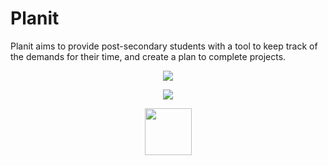 # Planit


Planit aims to provide post-secondary students with a tool to keep track of the demands for their time, and create a plan to complete projects.

<p align="center">
<img src="https://user-images.githubusercontent.com/45947696/78711287-bacb8c80-78e4-11ea-9dbe-8461521c5acb.png">
</p>


<p align="center">
<img src="https://user-images.githubusercontent.com/45947696/78711285-ba32f600-78e4-11ea-8e1a-21d1d984ad6a.png">
</p>

<p align="center">
<img src="https://lh3.googleusercontent.com/yQE6o1kednPKJGE6yvUmdrV4NGvW8Junzk3nDgP-MmslxC3N4In2fqEBKKMFDeXHypxwZ2Xdk2o5jKSEoCcK2EcvK4Ned0s0NrcRDIQ9uv7lJKVBvm2NfF1JgzOQvo1NOEbfb0_7LkfrqPQdVT29jDTUa-_MMjEBZfDw-qQNk7OKCAMJtTxuMi9tRfgfRwU8wwbp1iDEszzXnEZv5qxC4izVEGzudlHbX_fEjIbBUJfoWKZGbDPuCjNE7_llvkrSjk5QrgSquhjBN2p2QjpG96xlrBSddOaBLVXz3MtIyVfGPm_VZaCjCTxjnlI4-GxMLtFEqYh3QEFTdMwD9NcwCKK_EWOVdJGwff2w9-X7DVI6TDPJqvgH4AIE32KUvesuzghFQBAUpWQIxZ3KFHiYzIilJ8ETbjX4FHzkYkEbyRvE70_ksXtB_b0AriEnp1Utovp0hGcsksqgQTSjSZKJMKRt3Yj2Q5kE824hk6kpUgSqVqSTz_WSwZDIbWE0QmhbNn5E4QA0ICvzjDvIpP0GpJo6-iMKU0lkU7vL2KO2mQb7vUYtM4yzmPCSqoDwWYJfOAx2rkhL1jF7Fy5019Kw-nYftsgPOGsmR3xCkVBXJKMvcZTEISU1XZuys13uDG5UfEOzve52f3A6T5xSgleEL6vcb8eJS4UAtTMFn5nraM9vW0aLyLXldmy30EKNcu8V-LmQpaw32lLj8kv4_N82KYyr5SD_4wHpnzATrWs2LkqBKPk=s854-no" width="75px" height="75px"> 
</p>
